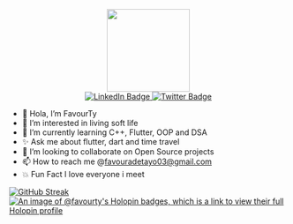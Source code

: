 <div id="header" align="center">
  <img src="https://media1.giphy.com/media/igRW3jH2LcCVzMqi5F/giphy.gif?cid=ecf05e47wop14z9ec8vkhwz4xxt1f2uyowyvok4ln0rqqfkf&ep=v1_gifs_related&rid=giphy.gif&ct=s" width="150"/>
</div>

<div id="badges" align="center">
  <a href="www.linkedin.com/in/adeyemi-favour-adetayo-72800222a">
    <img src="https://img.shields.io/badge/LinkedIn-blue?style=for-the-badge&logo=linkedin&logoColor=white" alt="LinkedIn Badge"/>
  </a>
  <a href="https://twitter.com/favvyhn">
    <img src="https://img.shields.io/badge/Twitter-blue?style=for-the-badge&logo=twitter&logoColor=white" alt="Twitter Badge"/>
  </a>
</div>
<img src="https://komarev.com/ghpvc/?username=favourTy&style=flat-square&color=blue" alt=""/>

- 👋 Hola, I’m FavourTy
- 👀 I’m interested in living soft life
- 🌱 I’m currently learning C++, Flutter, OOP and  DSA
- ✨ Ask me about flutter, dart and time travel
- 💞️ I’m looking to collaborate on Open Source projects
- 📫 How to reach me @favouradetayo03@gmail.com
- 💥 Fun Fact I love everyone i meet
  
 [![GitHub Streak](https://streak-stats.demolab.com?user=favourTy&theme=solarized-dark)](https://git.io/streak-stats)
 [![An image of @favourty's Holopin badges, which is a link to view their full Holopin profile](https://holopin.me/favourty)](https://holopin.io/@favourty)

<!---
FavourTy/FavourTy is a ✨ special ✨ repository because its `README.md` (this file) appears on your GitHub profile.

You can click the Preview link to take a look at your changes.
--->
